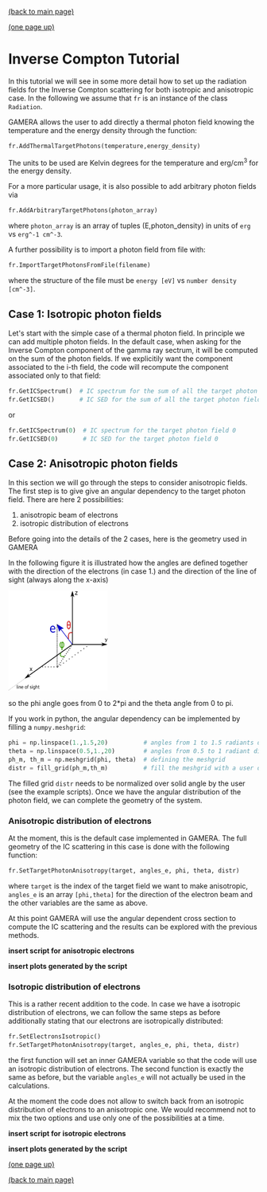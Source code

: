 [(back to main page)](main_page.md)

[(one page up)](tutorials_main.md)

Inverse Compton Tutorial
========================

In this tutorial we will see in some more detail how to set up the radiation fields for the Inverse Compton scattering
for both isotropic and anisotropic case. In the following we assume that `fr` is an instance of the class `Radiation`.

GAMERA allows the user to add directly a thermal photon field knowing the temperature and the energy density through the
function:
```python
fr.AddThermalTargetPhotons(temperature,energy_density)
```
The units to be used are Kelvin degrees for the temperature and erg/cm<sup>3</sup> for the energy density.

For a more particular usage, it is also possible to add arbitrary photon fields via
```python
fr.AddArbitraryTargetPhotons(photon_array)
```
where `photon_array` is an array of tuples \(E,photon_density\) in units of `erg` vs `erg^-1 cm^-3`.

A further possibility is to import a photon field from file with:
```python
fr.ImportTargetPhotonsFromFile(filename)
```
where the structure of the file must be `energy [eV]` vs `number density [cm^-3]`.


Case 1: Isotropic photon fields
-------------------------------

Let's start with the simple case of a thermal photon field. In principle we can add multiple photon fields. In the default
case, when asking for the Inverse Compton component of the gamma ray sectrum, it will be computed on the sum of the
photon fields. If we explicitily want the component associated to the i-th field, the code will recompute the component
associated only to that field:
```python
fr.GetICSpectrum()  # IC spectrum for the sum of all the target photon fields.
fr.GetICSED()       # IC SED for the sum of all the target photon fields.
```
or
```python
fr.GetICSpectrum(0)  # IC spectrum for the target photon field 0
fr.GetICSED(0)       # IC SED for the target photon field 0
```
Case 2: Anisotropic photon fields
---------------------------------

In this section we will go through the steps to consider anisotropic fields.
The first step is to give give an angular dependency to the target photon field. There are here 2 possibilities:
 1. anisotropic beam of electrons
 2. isotropic distribution of electrons

Before going into the details of the 2 cases, here is the geometry used in GAMERA

In the following figure it is illustrated how the angles are defined together with the direction of the electrons \(in case 1.\)
and the direction of the line of sight \(always along the x-axis\)

![geometry](anisotropy_geometry_v2.png) 

so the phi angle goes from 0 to 2\*pi and the theta angle from 0 to pi.

If you work in python, the angular dependency can be implemented by filling a `numpy.meshgrid`:
```python
phi = np.linspace(1.,1.5,20)          # angles from 1 to 1.5 radiants divided in 20 bins
theta = np.linspace(0.5,1.,20)        # angles from 0.5 to 1 radiant divided in 20 bins
ph_m, th_m = np.meshgrid(phi, theta)  # defining the meshgrid
distr = fill_grid(ph_m,th_m)          # fill the meshgrid with a user defined function
```
The filled grid `distr` needs to be normalized over solid angle by the user \(see the example scripts\).
Once we have the angular distribution of the photon field, we can complete the geometry of the system.

### Anisotropic distribution of electrons

At the moment, this is the default case implemented in GAMERA. The full geometry of the IC scattering in this case is done
with the following function:
```python
fr.SetTargetPhotonAnisotropy(target, angles_e, phi, theta, distr)
```
where `target` is the index of the target field we want to make anisotropic, `angles_e` is an array `[phi,theta]` for
the direction of the electron beam and the other variables are the same as above.

At this point GAMERA will use the angular dependent cross section to compute the IC scattering and the results can
be explored with the previous methods.

**insert script for anisotropic electrons**

**insert plots generated by the script**


### Isotropic distribution of electrons

This is a rather recent addition to the code. In case we have a isotropic distribution of electrons, we can follow the same steps as before additionally stating that our electrons are isotropically distributed:
```python
fr.SetElectronsIsotropic()
fr.SetTargetPhotonAnisotropy(target, angles_e, phi, theta, distr)
```
the first function will set an inner GAMERA variable so that the code will use an isotropic distribution of electrons. The second function is exactly the same as before, but the variable `angles_e` will not actually be used in the calculations.

At the moment the code does not allow to switch back from an isotropic distribution of electrons to an anisotropic one. We would recommend not to mix the two options and use only one of the possibilities at a time.

**insert script for isotropic electrons**

**insert plots generated by the script**


[(one page up)](tutorials_main.md)

[(back to main page)](main_page.md)
